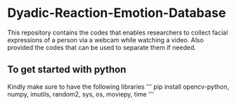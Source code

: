 # Dyadic-Reaction-Emotion-Database
This repository contains the codes that enables researchers to collect facial expressions of a person via a webcam while watching a video. Also provided the codes that can be used to separate them if needed.

## To get started with python

Kindly make sure to have the following libraries
'''
pip install opencv-python, numpy, imutils, random2, sys, os, moviepy, time
'''

